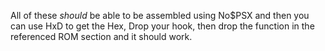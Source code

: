 All of these *should* be able to be assembled using No$PSX and then you can use HxD to get the Hex, Drop your hook, then drop the function in the referenced ROM section and it should work.
